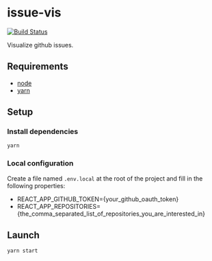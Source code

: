 # issue-vis
[![Build Status](https://travis-ci.org/bastoche/issue-vis.svg?branch=master)](https://travis-ci.org/bastoche/issue-vis)

Visualize github issues.

## Requirements

- [node](https://nodejs.org/en/download/)
- [yarn](https://yarnpkg.com/en/docs/install)

## Setup

### Install dependencies

```sh
yarn
```

### Local configuration

Create a file named `.env.local` at the root of the project and fill in the following properties:
- REACT_APP_GITHUB_TOKEN={your_github_oauth_token}
- REACT_APP_REPOSITORIES={the_comma_separated_list_of_repositories_you_are_interested_in}

## Launch

```sh
yarn start
```